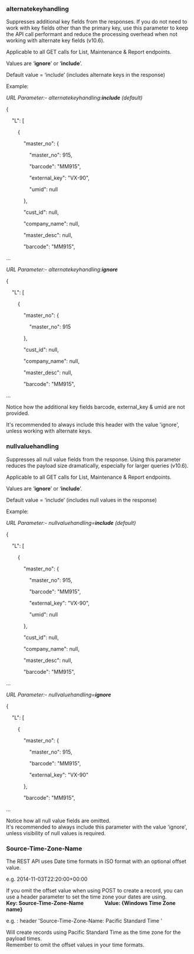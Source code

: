 ### alternatekeyhandling

Suppresses additional key fields from the responses. If you do not need to work with key fields other than the primary key, use this parameter to keep the API call performant and reduce the processing overhead when not working with alternate key fields (v10.6).

Applicable to all GET calls for List, Maintenance & Report endpoints.

Values are ‘**ignore**’ or ‘**include**’.

Default value = ‘include’ (includes alternate keys in the response)

Example:

_URL Parameter:- alternatekeyhandling:**include** (default)_ 

{

    "L": \[

        {

            "master\_no": {

                "master\_no": 915,

                "barcode": "MM915",

                "external\_key": "VX-90",

                "umid": null

            },

            "cust\_id": null,

            "company\_name": null,

            "master\_desc": null,

            "barcode": "MM915",

...

_URL Parameter:- alternatekeyhandling:**ignore**_ 

{

    "L": \[

        {

            "master\_no": {

                "master\_no": 915

            },

            "cust\_id": null,

            "company\_name": null,

            "master\_desc": null,

            "barcode": "MM915",

...

Notice how the additional key fields barcode, external\_key & umid are not provided.

It's recommended to always include this header with the value 'ignore', unless working with alternate keys.

### nullvaluehandling

Suppresses all null value fields from the response. Using this parameter reduces the payload size dramatically, especially for larger queries (v10.6).

Applicable to all GET calls for List, Maintenance & Report endpoints.

Values are ‘**ignore**’ or ‘**include**’.

Default value = ‘include’ (includes null values in the response)

Example:

_URL Parameter:- nullvaluehandling=**include** (default)_ 

{

    "L": \[

        {

            "master\_no": {

                "master\_no": 915,

                "barcode": "MM915",

                "external\_key": "VX-90",

                "umid": null

            },

            "cust\_id": null,

            "company\_name": null,

            "master\_desc": null,

            "barcode": "MM915",

...

_URL Parameter:- nullvaluehandling=**ignore**_ 

{

    "L": \[

        {

            "master\_no": {

                "master\_no": 915,

                "barcode": "MM915",

                "external\_key": "VX-90"

            },

            "barcode": "MM915",

...

Notice how all null value fields are omitted.  
It's recommended to always include this parameter with the value 'ignore', unless visibility of null values is required.

### Source-Time-Zone-Name

The REST API uses Date time formats in ISO format with an optional offset value.

e.g. 2014-11-03T22:20:00+00:00

If you omit the offset value when using POST to create a record, you can use a header parameter to set the time zone your dates are using.  
**Key: Source-Time-Zone-Name                 Value: {Windows Time Zone name}**

e.g. : header 'Source-Time-Zone-Name: Pacific Standard Time '

Will create records using Pacific Standard Time as the time zone for the payload times.  
Remember to omit the offset values in your time formats.
